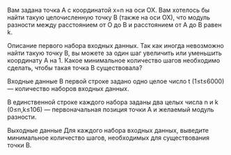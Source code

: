 ﻿Вам задана точка A с координатой x=n на оси OX. Вам хотелось бы найти такую целочисленную точку B (также на оси OX), что модуль разности между расстоянием от O до B и расстоянием от A до B равен k.

Описание первого набора входных данных.
Так как иногда невозможно найти такую точку B, вы можете за один шаг увеличить или уменьшить координату A на 1. Какое минимальное количество шагов необходимо сделать, чтобы такая точка B существовала?

Входные данные
В первой строке задано одно целое число t (1≤t≤6000) — количество наборов входных данных.

В единственной строке каждого набора заданы два целых числа n и k (0≤n,k≤106) — первоначальная позиция точки A и желаемый модуль разности.

Выходные данные
Для каждого набора входных данных, выведите минимальное количество шагов, необходимых для существования точки B.